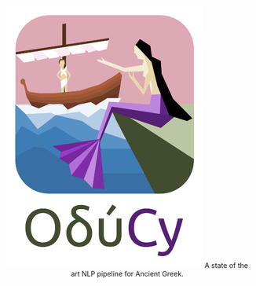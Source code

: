 <p align="center">
  <img width="400" src="docs/_static/logo_with_text_below.svg">
  A state of the art NLP pipeline for Ancient Greek.
</p>

